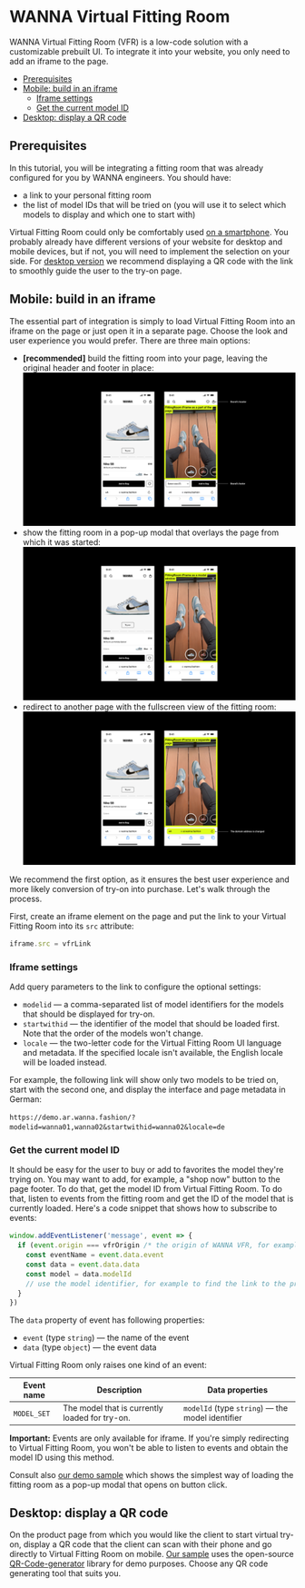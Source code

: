 # WANNA Virtual Fitting Room

WANNA Virtual Fitting Room (VFR) is a low-code solution with a customizable prebuilt UI. To integrate it into your website, you only need to add an iframe to the page.

<!-- TOC -->
- [Prerequisites](#prerequisites)
- [Mobile: build in an iframe](#mobile-build-in-an-iframe)
	- [Iframe settings](#iframe-settings)
	- [Get the current model ID](#get-the-current-model-id)
- [Desktop: display a QR code](#desktop-display-a-qr-code)
<!-- /TOC -->

## Prerequisites

In this tutorial, you will be integrating a fitting room that was already configured for you by WANNA engineers. You should have:

* a link to your personal fitting room
* the list of model IDs that will be tried on (you will use it to select which models to display and which one to start with)

Virtual Fitting Room could only be comfortably used [on a smartphone](#mobile-build-in-an-iframe). You probably already have different versions of your website for desktop and mobile devices, but if not, you will need to implement the selection on your side. For [desktop version](#desktop-display-a-qr-code) we recommend displaying a QR code with the link to smoothly guide the user to the try-on page.

## Mobile: build in an iframe

The essential part of integration is simply to load Virtual Fitting Room into an iframe on the page or just open it in a separate page. Choose the look and user experience you would prefer. There are three main options:

* **[recommended]** build the fitting room into your page, leaving the original header and footer in place: </br> ![Virtual Fitting Room built into the source page](images/integration_partscreen.png)
* show the fitting room in a pop-up modal that overlays the page from which it was started: </br> ![Virtual Fitting Room loaded as a modal](images/integration_modal_popup.png)
* redirect to another page with the fullscreen view of the fitting room: </br> ![Virtual Fitting Room fullscreen view](images/integration_fullscreen.png)

We recommend the first option, as it ensures the best user experience and more likely conversion of try-on into purchase. Let's walk through the process.

First, create an iframe element on the page and put the link to your Virtual Fitting Room into its `src` attribute:

```javascript
iframe.src = vfrLink
```

### Iframe settings

Add query parameters to the link to configure the optional settings:

* `modelid` — a comma-separated list of model identifiers for the models that should be displayed for try-on.
* `startwithid` — the identifier of the model that should be loaded first. Note that the order of the models won't change.
* `locale` — the two-letter code for the Virtual Fitting Room UI language and metadata. If the specified locale isn't available, the English locale will be loaded instead.

For example, the following link will show only two models to be tried on, start with the second one, and display the interface and page metadata in German: 

`https://demo.ar.wanna.fashion/?modelid=wanna01,wanna02&startwithid=wanna02&locale=de`

### Get the current model ID

It should be easy for the user to buy or add to favorites the model they're trying on. You may want to add, for example, a "shop now" button to the page footer. To do that, get the model ID from Virtual Fitting Room. To do that, listen to events from the fitting room and get the ID of the model that is currently loaded. Here's a code snippet that shows how to subscribe to events:

```javascript
window.addEventListener('message', event => {
  if (event.origin === vfrOrigin /* the origin of WANNA VFR, for example https://demo.ar.wanna.fashion */) {
    const eventName = event.data.event
    const data = event.data.data
	const model = data.modelId
    // use the model identifier, for example to find the link to the product page
  }
})
```

The `data` property of event has following properties:

- `event` (type `string`) — the name of the event
- `data` (type `object`) — the event data

Virtual Fitting Room only raises one kind of an event:

| Event name    | Description                                    | Data properties                                  |
|---------------|------------------------------------------------|--------------------------------------------------|
| `MODEL_SET`   | The model that is currently loaded for try-on. | `modelId` (type `string`) — the model identifier |

**Important:** Events are only available for iframe. If you're simply redirecting to Virtual Fitting Room, you won't be able to listen to events and obtain the model ID using this method.

Consult also [our demo sample](samples/iframe_mobile.html) which shows the simplest way of loading the fitting room as a pop-up modal that opens on button click.

## Desktop: display a QR code

On the product page from which you would like the client to start virtual try-on, display a QR code that the client can scan with their phone and go directly to Virtual Fitting Room on mobile. [Our sample](samples/desktop.html) uses the open-source [QR-Code-generator](https://github.com/nayuki/QR-Code-generator) library for demo purposes. Choose any QR code generating tool that suits you.